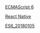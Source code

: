 [ECMAScript 6](http://es6.ruanyifeng.com)

[React Native](https://github.com/crazycodeboy/RNStudyNotes/)





[ES6_20180105](http://es6.ruanyifeng.com/#docs/destructuring)